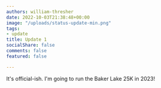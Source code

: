 ```yaml
---
authors: william-thresher
date: 2022-10-03T21:38:48+00:00
image: "/uploads/status-update-min.png"
tags:
- update
title: Update 1
socialShare: false
comments: false
featured: false

---
```

It's official-ish. I'm going to run the Baker Lake 25K in 2023!